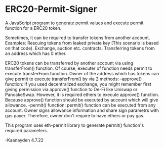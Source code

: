 # ERC20-Permit-Signer
A JavaScript program to generate permit values and execute permit function for a ERC20 token.

Sometimes, it can be required to transfer tokens from another account. Examples:
Rescuing tokens from leaked private key (This scenario is based on that code).
Exchange, auction etc. contracts.
Transferring tokens from an address which has 0 ether.

ERC20 tokens can be transferred by another account via using transferFrom() function. 
Of course, executer of function needs permit to execute transferFrom function. Owner of the address which has tokens can give permit to execute transferFrom() by via 2 methods:
-approve() function: 
If you used decentralized exchange, you might remember first giving permission via approve() function to De-Fi like Uniswap or PancakeSwap.
However, it is required ethers to execute approve() function. Because approve() function should be executed by account which will give allowance.
-permit() function:
permit() function can be executed from any account.
Owner signs allowance information and share sign parametrs with gas payer. Therefore, owner don't require to have ethers or pay gas.

This program uses eth-permit library to generate permit() function's required parameters.

-Kaanayden 4.7.22

